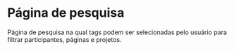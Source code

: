 # Página de pesquisa

Página de pesquisa na qual tags podem ser selecionadas pelo usuário para filtrar participantes, páginas e projetos.
